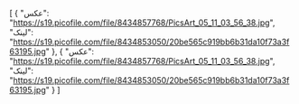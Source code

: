 [
  {
    "عکس": "https://s19.picofile.com/file/8434857768/PicsArt_05_11_03_56_38.jpg",
    "لینک": "https://s19.picofile.com/file/8434853050/20be565c919bb6b31da10f73a3f63195.jpg"
  },
  {
    "عکس": "https://s19.picofile.com/file/8434857768/PicsArt_05_11_03_56_38.jpg",
    "لینک": "https://s19.picofile.com/file/8434853050/20be565c919bb6b31da10f73a3f63195.jpg"
  }
]
